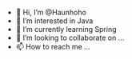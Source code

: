 - 👋 Hi, I’m @Haunhoho
- 👀 I’m interested in Java
- 🌱 I’m currently learning Spring
- 💞️ I’m looking to collaborate on ...
- 📫 How to reach me ...

<!---
Haunhoho/Haunhoho is a ✨ special ✨ repository because its `README.md` (this file) appears on your GitHub profile.
You can click the Preview link to take a look at your changes.
--->
